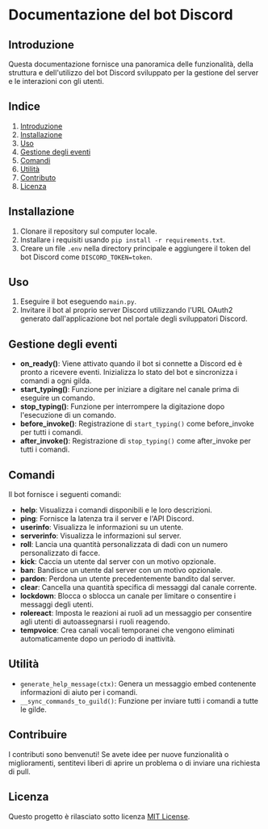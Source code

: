 # Documentazione del bot Discord
## Introduzione
Questa documentazione fornisce una panoramica delle funzionalità, della struttura e dell'utilizzo del bot Discord sviluppato per la gestione del server e le interazioni con gli utenti.

## Indice
1. [Introduzione](#introduzione)
2. [Installazione](#installazione)
3. [Uso](#uso)
4. [Gestione degli eventi](#Gestione)
5. [Comandi](#comandi)
6. [Utilità](#utilità)
7. [Contributo](#contributo)
8. [Licenza](#licenza)

## Installazione
1. Clonare il repository sul computer locale.
2. Installare i requisiti usando `pip install -r requirements.txt`.
3. Creare un file `.env` nella directory principale e aggiungere il token del bot Discord come `DISCORD_TOKEN=token`.

## Uso
1. Eseguire il bot eseguendo `main.py`.
2. Invitare il bot al proprio server Discord utilizzando l'URL OAuth2 generato dall'applicazione bot nel portale degli sviluppatori Discord.

## Gestione degli eventi
- **on_ready()**: Viene attivato quando il bot si connette a Discord ed è pronto a ricevere eventi. Inizializza lo stato del bot e sincronizza i comandi a ogni gilda.
- **start_typing()**: Funzione per iniziare a digitare nel canale prima di eseguire un comando.
- **stop_typing()**: Funzione per interrompere la digitazione dopo l'esecuzione di un comando.
- **before_invoke()**: Registrazione di `start_typing()` come before_invoke per tutti i comandi.
- **after_invoke()**: Registrazione di `stop_typing()` come after_invoke per tutti i comandi.

## Comandi
Il bot fornisce i seguenti comandi:
- **help**: Visualizza i comandi disponibili e le loro descrizioni.
- **ping**: Fornisce la latenza tra il server e l'API Discord.
- **userinfo**: Visualizza le informazioni su un utente.
- **serverinfo**: Visualizza le informazioni sul server.
- **roll**: Lancia una quantità personalizzata di dadi con un numero personalizzato di facce.
- **kick**: Caccia un utente dal server con un motivo opzionale.
- **ban**: Bandisce un utente dal server con un motivo opzionale.
- **pardon**: Perdona un utente precedentemente bandito dal server.
- **clear**: Cancella una quantità specifica di messaggi dal canale corrente.
- **lockdown**: Blocca o sblocca un canale per limitare o consentire i messaggi degli utenti.
- **rolereact**: Imposta le reazioni ai ruoli ad un messaggio per consentire agli utenti di autoassegnarsi i ruoli reagendo.
- **tempvoice**: Crea canali vocali temporanei che vengono eliminati automaticamente dopo un periodo di inattività.

## Utilità
- `generate_help_message(ctx)`: Genera un messaggio embed contenente informazioni di aiuto per i comandi.
- `__sync_commands_to_guild()`: Funzione per inviare tutti i comandi a tutte le gilde.

## Contribuire
I contributi sono benvenuti! Se avete idee per nuove funzionalità o miglioramenti, sentitevi liberi di aprire un problema o di inviare una richiesta di pull.

## Licenza
Questo progetto è rilasciato sotto licenza [MIT License](LICENSE).
